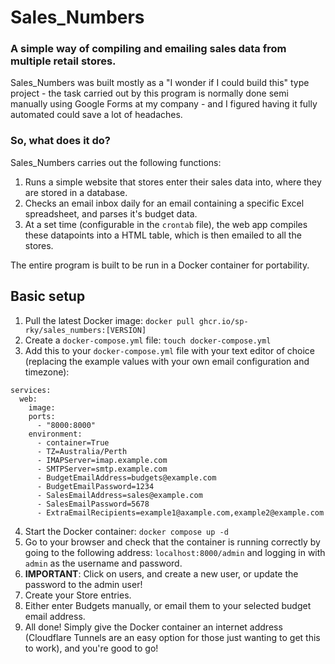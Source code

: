 # Sales_Numbers
### A simple way of compiling and emailing sales data from multiple retail stores.

Sales_Numbers was built mostly as a "I wonder if I could build this" type project - the task carried out by this program is normally done semi manually using Google Forms at my company - and I figured having it fully automated could save a lot of headaches.

### So, what does it do?

Sales_Numbers carries out the following functions:

1. Runs a simple website that stores enter their sales data into, where they are stored in a database.
2. Checks an email inbox daily for an email containing a specific Excel spreadsheet, and parses it's budget data.
3. At a set time (configurable in the `crontab` file), the web app compiles these datapoints into a HTML table, which is then emailed to all the stores. 

The entire program is built to be run in a Docker container for portability. 

## Basic setup

1. Pull the latest Docker image: `docker pull ghcr.io/sp-rky/sales_numbers:[VERSION]`
2. Create a `docker-compose.yml` file: `touch docker-compose.yml`
3. Add this to your `docker-compose.yml` file with your text editor of choice (replacing the example values with your own email configuration and timezone):

```
services:
  web:
    image: 
    ports:
      - "8000:8000"
    environment:
      - container=True
      - TZ=Australia/Perth
      - IMAPServer=imap.example.com
      - SMTPServer=smtp.example.com
      - BudgetEmailAddress=budgets@example.com
      - BudgetEmailPassword=1234
      - SalesEmailAddress=sales@example.com
      - SalesEmailPassword=5678
      - ExtraEmailRecipients=example1@axample.com,example2@example.com
```
4. Start the Docker container: `docker compose up -d`
5. Go to your browser and check that the container is running correctly by going to the following address: `localhost:8000/admin` and logging in with `admin` as the username and password.
6. **IMPORTANT**: Click on users, and create a new user, or update the password to the admin user!
7. Create your Store entries.
8. Either enter Budgets manually, or email them to your selected budget email address.
9. All done! Simply give the Docker container an internet address (Cloudflare Tunnels are an easy option for those just wanting to get this to work), and you're good to go!
